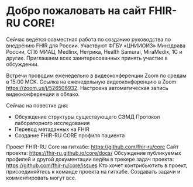 # Добро пожаловать на сайт FHIR-RU CORE!

Сейчас ведётся совместная работа по созданию руководства по внедрению FHIR для России. Участвуют ФГБУ «ЦНИИОИЗ» Минздрава России, СПб МИАЦ, Medlinx, Нетрика, Health Samurai, MiraMedix, 1С и другие. Приглашаем всех заинтересованных принять участие в обсуждении.

Встречи проводим еженедельно в видеоконференции Zoom по средам в 15:00 МСК. 
Ссылка на еженедельную видеоконференцию в Zoom https://zoom.us/j/526506932. Настроена автоматическая запись видеоконференции в облако.

Сейчас на повестке дня:
- Обсуждение структуры существующего СЭМД Протокол лабораторного исследования
- Перевод метаданных на FHIR
- Создание FHIR-RU CORE профиля пациента

Проект FHIR-RU Core на гитхабе: https://github.com/fhir-ru/core
Сайт проекта: https://fhir-ru.github.io/core/docs/
Обсуждение публикуемых профилей и другой документации ведём в трекере задач проекта: https://github.com/fhir-ru/core/issues
Кто хочет контрибьютить в проект, присоединяйтесь к команде проекта на гитхабе. 
Создавать задачи и комментировать могут все.
